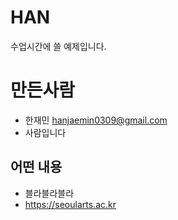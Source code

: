 # HAN
수업시간에 쓸 예제입니다.

# 만든사람
* 한재민 <hanjaemin0309@gmail.com>
* 사람입니다


## 어떤 내용
* 블라블라블라
* https://seoularts.ac.kr
